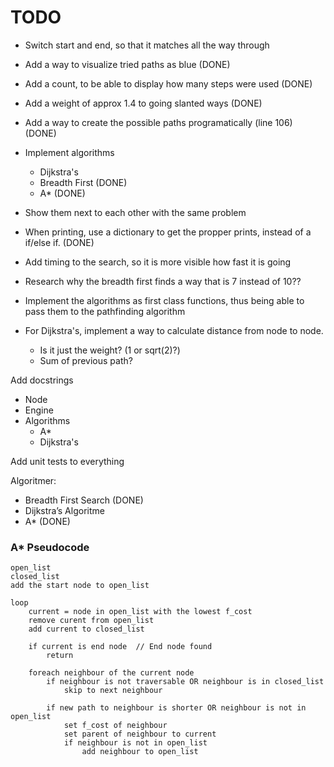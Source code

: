 # TODO

- Switch start and end, so that it matches all the way through
- Add a way to visualize tried paths as blue    (DONE)
- Add a count, to be able to display how many steps were used   (DONE)
- Add a weight of approx 1.4 to going slanted ways  (DONE)
- Add a way to create the possible paths programatically (line 106) (DONE)
- Implement algorithms
    - Dijkstra's
    - Breadth First     (DONE)
    - A*                (DONE)
- Show them next to each other with the same problem
- When printing, use a dictionary to get the propper prints, instead of a if/else if. (DONE)
- Add timing to the search, so it is more visible how fast it is going
- Research why the breadth first finds a way that is 7 instead of 10??
- Implement the algorithms as first class functions, thus being able to pass them to the pathfinding algorithm

- For Dijkstra's, implement a way to calculate distance from node to node.
    - Is it just the weight? (1 or sqrt(2)?)
    - Sum of previous path?

Add docstrings
- Node
- Engine
- Algorithms
    - A*
    - Dijkstra's

Add unit tests to everything


Algoritmer:
- Breadth First Search  (DONE)
- Dijkstra’s Algoritme
- A*                    (DONE)


### A* Pseudocode
```
open_list  
closed_list  
add the start node to open_list  

loop  
    current = node in open_list with the lowest f_cost
    remove curent from open_list
    add current to closed_list

    if current is end node  // End node found
        return
    
    foreach neighbour of the current node
        if neighbour is not traversable OR neighbour is in closed_list
            skip to next neighbour

        if new path to neighbour is shorter OR neighbour is not in open_list
            set f_cost of neighbour
            set parent of neighbour to current
            if neighbour is not in open_list
                add neighbour to open_list

```